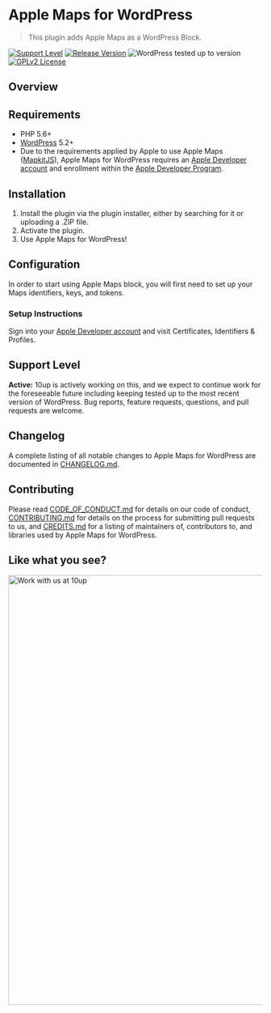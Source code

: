 # Apple Maps for WordPress

> This plugin adds Apple Maps as a WordPress Block.

[![Support Level](https://img.shields.io/badge/support-active-green.svg)](#support-level) [![Release Version](https://img.shields.io/github/release/10up/apple-maps-wordpress.svg)](https://github.com/10up/apple-maps-wordpress/releases/latest) ![WordPress tested up to version](https://img.shields.io/badge/WordPress-v5.4%20tested-success.svg) [![GPLv2 License](https://img.shields.io/github/license/10up/apple-maps-wordpress.svg)](https://github.com/10up/apple-maps-wordpress/blob/develop/LICENSE.md)

## Overview

## Requirements

* PHP 5.6+
* [WordPress](http://wordpress.org/) 5.2+
* Due to the requirements applied by Apple to use Apple Maps ([MapkitJS](https://developer.apple.com/maps/mapkitjs/)), Apple Maps for WordPress requires an [Apple Developer](https://developer.apple.com/) [account](https://developer.apple.com/account/) and enrollment within the [Apple Developer Program](https://developer.apple.com/programs/).

## Installation

1. Install the plugin via the plugin installer, either by searching for it or uploading a .ZIP file.
1. Activate the plugin.
1. Use Apple Maps for WordPress!

## Configuration

In order to start using Apple Maps block, you will first need to set up your Maps identifiers, keys, and tokens.

### Setup Instructions

Sign into your [Apple Developer account](https://developer.apple.com/account/) and visit Certificates, Identifiers & Profiles.

## Support Level

**Active:** 10up is actively working on this, and we expect to continue work for the foreseeable future including keeping tested up to the most recent version of WordPress.  Bug reports, feature requests, questions, and pull requests are welcome.

## Changelog

A complete listing of all notable changes to Apple Maps for WordPress are documented in [CHANGELOG.md](https://github.com/10up/apple-maps-wordpress/blob/develop/CHANGELOG.md).

## Contributing

Please read [CODE_OF_CONDUCT.md](https://github.com/10up/apple-maps-wordpress/blob/develop/CODE_OF_CONDUCT.md) for details on our code of conduct, [CONTRIBUTING.md](https://github.com/10up/apple-maps-wordpress/blob/develop/CONTRIBUTING.md) for details on the process for submitting pull requests to us, and [CREDITS.md](https://github.com/10up/apple-maps-wordpress/blob/develop/CREDITS.md) for a listing of maintainers of, contributors to, and libraries used by Apple Maps for WordPress.

## Like what you see?

<a href="http://10up.com/contact/"><img src="https://10updotcom-wpengine.s3.amazonaws.com/uploads/2016/10/10up-Github-Banner.png" width="850" alt="Work with us at 10up"></a>
